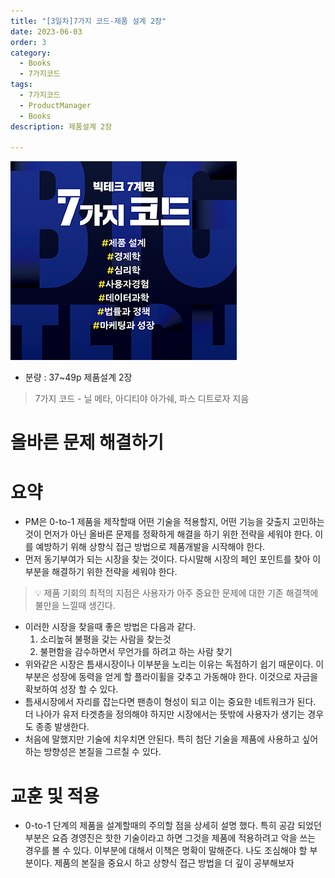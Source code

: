 ```yaml
---
title: "[3일차]7가지 코드-제품 설계 2장"
date: 2023-06-03
order: 3
category:
  - Books
  - 7가지코드
tags:
  - 7가지코드
  - ProductManager
  - Books
description: 제품설계 2장

---
```

![표지](./7code_img/Untitled.png)

- 분량 : 37~49p 제품설계 2장

>7가지 코드 - 닐 메타, 아디티야 아가쉐, 파스 디트로자 지음

# 올바른 문제 해결하기

# 요약

- PM은 0-to-1 제품을 제작할때 어떤 기술을 적용할지, 어떤 기능을 갖출지 고민하는 것이 먼저가 아닌 올바른 문제를 정확하게 해결을 하기 위한 전략을 세워야 한다. 이를 예방하기 위해 상향식 접근 방법으로 제품개발을 시작해야 한다.
- 먼저 동기부여가 되는 시장을 찾는 것이다. 다시말해 시장의 페인 포인트를 찾아 이부분을 해결하기 위한 전략을 세워야 한다.

>💡 제품 기회의 최적의 지점은 사용자가 아주 중요한 문제에 대한 기존 해결책에 불만을 느낄때 생긴다.


- 이러한 시장을 찾을때 좋은 방법은 다음과 같다.
    1. 소리높혀 불평을 갖는 사람을 찾는것
    2. 불편함을 감수하면서 무언가를 하려고 하는 사람 찾기
- 위와같은 시장은 틈새시장이나 이부분을 노리는 이유는 독점하기 쉽기 때문이다. 이부분은 성장에 동력을 얻게 할 플라이휠을 갖추고 가동해야 한다. 이것으로 자금을 확보하여 성장 할 수 있다.
- 틈새시장에서 자리를 잡는다면 팬층이 형성이 되고 이는 중요한 네트워크가 된다. 더 나아가 유저 타겟층을 정의해야 하지만 시장에서는 뜻밖에 사용자가 생기는 경우도 종종 발생한다.
- 처음에 말했지만 기술에 치우치면 안된다. 특히 첨단 기술을 제품에 사용하고 싶어 하는 방향성은 본질을 그르칠 수 있다.

# 교훈 및 적용

- 0-to-1 단계의 제품을 설계할때의 주의할 점을 상세히 설명 했다. 특히 공감 되었던 부분은 요즘 경영진은 핫한 기술이라고 하면 그것을 제품에 적용하려고 악을 쓰는 경우를 볼 수 있다. 이부분에 대해서 이책은 명확이 말해준다. 나도 조심해야 할 부분이다. 제품의 본질을 중요시 하고 상향식 접근 방법을 더 깊이 공부해보자